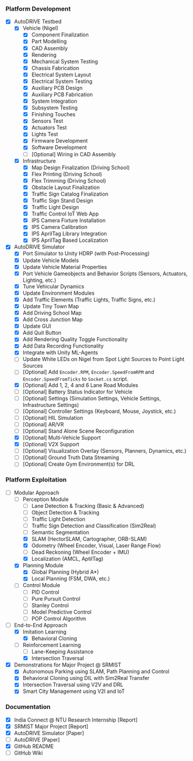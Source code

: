 ### Platform Development
- [x] AutoDRIVE Testbed
  - [x] Vehicle (Nigel)
    - [x] Component Finalization
    - [x] Part Modelling
    - [x] CAD Assembly
    - [x] Rendering
    - [x] Mechanical System Testing
    - [x] Chassis Fabrication
    - [x] Electrical System Layout
    - [x] Electrical System Testing
    - [x] Auxiliary PCB Design
    - [x] Auxiliary PCB Fabrication
    - [x] System Integration
    - [x] Subsystem Testing
    - [x] Finishing Touches
    - [x] Sensors Test
    - [x] Actuators Test
    - [x] Lights Test
    - [x] Firmware Development
    - [x] Software Development
    - [ ] [Optional] Wiring in CAD Assembly
  - [x] Infrastructure
    - [x] Map Design Finalization (Driving School)
    - [x] Flex Printing (Driving School)
    - [x] Flex Trimming (Driving School)
    - [x] Obstacle Layout Finalization
    - [x] Traffic Sign Catalog Finalization
    - [x] Traffic Sign Stand Design
    - [x] Traffic Light Design
    - [x] Traffic Control IoT Web App
    - [x] IPS Camera Fixture Installation
    - [x] IPS Camera Calibration
    - [x] IPS AprilTag Library Integration
    - [x] IPS AprilTag Based Localization
- [x] AutoDRIVE Simulator
  - [x] Port Simulator to Unity HDRP (with Post-Processing)
  - [x] Update Vehicle Models
  - [x] Update Vehicle Material Properties
  - [x] Port Vehicle Gameobjects and Behavior Scripts (Sensors, Actuators, Lighting, etc.)
  - [x] Tune Vehicular Dynamics
  - [x] Update Environment Modules
  - [x] Add Traffic Elements (Traffic Lights, Traffic Signs, etc.)
  - [x] Update Tiny Town Map
  - [x] Add Driving School Map
  - [x] Add Cross Junction Map
  - [x] Update GUI
  - [x] Add Quit Button
  - [x] Add Rendering Quality Toggle Functionality
  - [x] Add Data Recording Functionality
  - [x] Integrate with Unity ML-Agents
  - [ ] Update White LEDs on Nigel from Spot Light Sources to Point Light Sources
  - [ ] [Optional] Add `Encoder.RPM`, `Encoder.SpeedFromRPM` and `Encoder.SpeedFromTicks` to `Socket.cs` script.
  - [x] [Optional] Add 1, 2, 4 and 6 Lane Road Modules
  - [ ] [Optional] Battery Status Indicator for Vehicle
  - [ ] [Optional] Settings (Simulation Settings, Vehicle Settings, Infrastructure Settings)
  - [ ] [Optional] Controller Settings (Keyboard, Mouse, Joystick, etc.)
  - [ ] [Optional] HIL Simulation
  - [ ] [Optional] AR/VR
  - [ ] [Optional] Stand Alone Scene Reconfiguration
  - [x] [Optional] Multi-Vehicle Support
  - [x] [Optional] V2X Support
  - [ ] [Optional] Visualization Overlay (Sensors, Planners, Dynamics, etc.)
  - [ ] [Optional] Ground Truth Data Streaming
  - [ ] [Optional] Create Gym Environment(s) for DRL

### Platform Exploitation
- [ ] Modular Approach
  - [ ] Perception Module
    - [ ] Lane Detection & Tracking (Basic & Advanced)
    - [ ] Object Detection & Tracking
    - [ ] Traffic Light Detection
    - [ ] Traffic Sign Detection and Classification (Sim2Real)
    - [ ] Semantic Segmentation
    - [x] SLAM (HectorSLAM, Cartographer, ORB-SLAM)
    - [x] Odometry (Wheel Encoder, Visual, Laser Range Flow)
    - [ ] Dead Reckoning (Wheel Encoder + IMU)
    - [x] Localization (AMCL, AptilTag)
  - [x] Planning Module
    - [x] Global Planning (Hybrid A*)
    - [x] Local Planning (FSM, DWA, etc.)
  - [ ] Control Module
    - [ ] PID Control
    - [ ] Pure Pursuit Control
    - [ ] Stanley Control
    - [ ] Model Predictive Control
    - [ ] POP Control Algorithm
- [ ] End-to-End Approach
  - [x] Imitation Learning
    - [x] Behavioral Cloning
  - [ ] Reinforcement Learning
    - [ ] Lane-Keeping Assistance
    - [x] Intersection Traversal
- [x] Demonstrations for Major Project @ SRMIST
  - [x] Autonomous Parking using SLAM, Path Planning and Control
  - [x] Behavioral Cloning using DIL with Sim2Real Transfer
  - [x] Intersection Traversal using V2V and DRL
  - [x] Smart City Management using V2I and IoT

### Documentation
- [x] India Connect @ NTU Research Internship [Report]
- [x] SRMIST Major Project [Report]
- [x] AutoDRIVE Simulator [Paper]
- [ ] AutoDRIVE [Paper]
- [x] GitHub README
- [ ] GitHub Wiki
